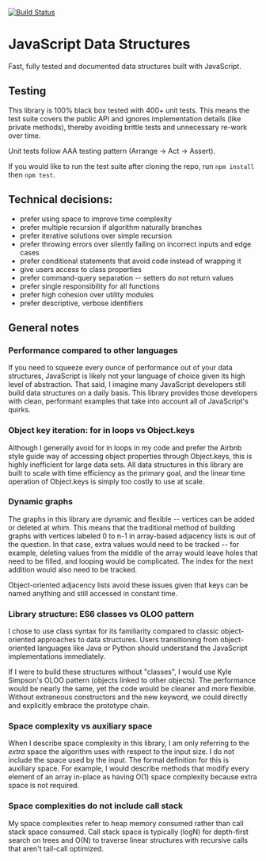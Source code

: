 [![Build Status](https://travis-ci.org/ganorberg/data-structures-javascript.svg?branch=master)](https://travis-ci.org/ganorberg/data-structures-javascript)

# JavaScript Data Structures

Fast, fully tested and documented data structures built with JavaScript.

## Testing

This library is 100% black box tested with 400+ unit tests. This means the test suite covers the public API and ignores implementation details (like private methods), thereby avoiding brittle tests and unnecessary re-work over time.

Unit tests follow AAA testing pattern (Arrange -> Act -> Assert).

If you would like to run the test suite after cloning the repo, run `npm install` then `npm test`.

## Technical decisions:

- prefer using space to improve time complexity
- prefer multiple recursion if algorithm naturally branches
- prefer iterative solutions over simple recursion
- prefer throwing errors over silently failing on incorrect inputs and edge cases
- prefer conditional statements that avoid code instead of wrapping it
- give users access to class properties
- prefer command-query separation -- setters do not return values
- prefer single responsibility for all functions
- prefer high cohesion over utility modules
- prefer descriptive, verbose identifiers

## General notes

### Performance compared to other languages

If you need to squeeze every ounce of performance out of your data structures, JavaScript is likely not your language of choice given its high level of abstraction. That said, I imagine many JavaScript developers still build data structures on a daily basis. This library provides those developers with clean, performant examples that take into account all of JavaScript's quirks.

### Object key iteration: for in loops vs Object.keys

Although I generally avoid for in loops in my code and prefer the Airbnb style guide way of accessing object properties through Object.keys, this is highly inefficient for large data sets. All data structures in this library are built to scale with time efficiency as the primary goal, and the linear time operation of Object.keys is simply too costly to use at scale.

### Dynamic graphs

The graphs in this library are dynamic and flexible -- vertices can be added or deleted at whim. This means that the traditional method of building graphs with vertices labeled 0 to n-1 in array-based adjacency lists is out of the question. In that case, extra values would need to be tracked -- for example, deleting values from the middle of the array would leave holes that need to be filled, and looping would be complicated. The index for the next addition would also need to be tracked.

Object-oriented adjacency lists avoid these issues given that keys can be named anything and still accessed in constant time.

### Library structure: ES6 classes vs OLOO pattern

I chose to use class syntax for its familiarity compared to classic object-oriented approaches to data structures. Users transitioning from object-oriented languages like Java or Python should understand the JavaScript implementations immediately.

If I were to build these structures without "classes", I would use Kyle Simpson's OLOO pattern (objects linked to other objects). The performance would be nearly the same, yet the code would be cleaner and more flexible. Without extraneous constructors and the new keyword, we could directly and explicitly embrace the prototype chain.

### Space complexity vs auxiliary space

When I describe space complexity in this library, I am only referring to the _extra_ space the algorithm uses with respect to the input size. I do not include the space used by the input. The formal definition for this is auxiliary space. For example, I would describe methods that modify every element of an array in-place as having O(1) space complexity because extra space is not required.

### Space complexities do not include call stack

My space complexities refer to heap memory consumed rather than call stack space consumed. Call stack space is typically (logN) for depth-first search on trees and O(N) to traverse linear structures with recursive calls that aren't tail-call optimized.
